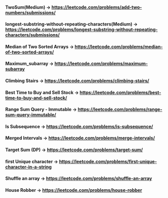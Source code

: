 #### TwoSum(Medium) -> https://leetcode.com/problems/add-two-numbers/submissions/

#### longest-substring-without-repeating-characters(Medium) -> https://leetcode.com/problems/longest-substring-without-repeating-characters/submissions/

#### Median of Two Sorted Arrays -> https://leetcode.com/problems/median-of-two-sorted-arrays/

#### Maximum_subarray -> https://leetcode.com/problems/maximum-subarray

#### Climbing Stairs -> https://leetcode.com/problems/climbing-stairs/

#### Best Time to Buy and Sell Stock -> https://leetcode.com/problems/best-time-to-buy-and-sell-stock/

#### Range Sum Query - Immutable -> https://leetcode.com/problems/range-sum-query-immutable/

#### Is Subsequence -> https://leetcode.com/problems/is-subsequence/

#### Merged Intervals -> https://leetcode.com/problems/merge-intervals/

#### Target Sum (DP) -> https://leetcode.com/problems/target-sum/

#### first Unique character -> https://leetcode.com/problems/first-unique-character-in-a-string

#### Shuffle an array -> https://leetcode.com/problems/shuffle-an-array

#### House Robber -> https://leetcode.com/problems/house-robber

